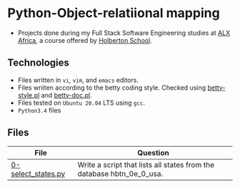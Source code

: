 # Python-Object-relatiional mapping

- Projects done during my Full Stack Software Engineering studies at [ALX Africa](https://www.alxafrica.com/software-engineering-2022/), a course offered by [Holberton School](https://www.holbertonschool.com/).

## Technologies

- Files written in ```vi```, ```vim```, and ```emacs``` editors. 
- Files wriiten according to the betty coding style. Checked using [betty-style.pl](https://github.com/holbertonschool/Betty/blob/master/betty-style.pl) and [betty-doc.pl](https://github.com/holbertonschool/Betty/blob/master/betty-doc.pl).
- Files tested on ```Ubuntu 20.04``` LTS using ```gcc```.
- ```Python3.4``` files 

## Files

| File   | Question |
|--------|------------|
|[0-select_states.py](0-select_states.py)|Write a script that lists all states from the database hbtn_0e_0_usa.|
